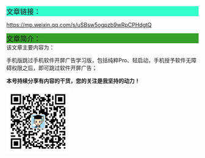 <div style="background-color:#33ffcc;font-size:18px">文章链接：</div>



<a href="https://mp.weixin.qq.com/s/uSBsw5ogpzb9wRpCPHdgtQ" target="_blank" >https://mp.weixin.qq.com/s/uSBsw5ogpzb9wRpCPHdgtQ</a>



<div style="background-color:RGB(52,160,40);font-size:18px">文章简介：</div>
该文章主要内容为：

手机版跳过手机软件开屏广告学习版，包括纯粹Pro、轻启动，手机授予软件无障碍权限之后，即可跳过软件开屏广告；



**本号持续分享有内容的干货，您的关注是我坚持的动力！**

<img src="./../../../_assets/clip_image002.jpg" style="width:33%;" />
